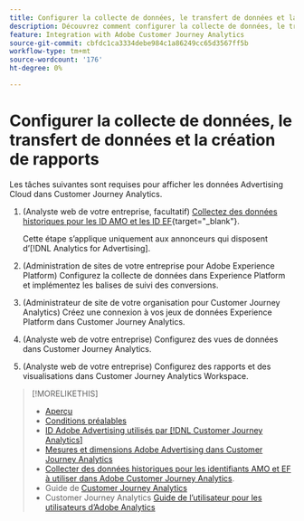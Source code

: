 ```yaml
---
title: Configurer la collecte de données, le transfert de données et la création de rapports
description: Découvrez comment configurer la collecte de données, le transfert de données et la création de rapports.
feature: Integration with Adobe Customer Journey Analytics
source-git-commit: cbfdc1ca3334debe984c1a86249cc65d3567ff5b
workflow-type: tm+mt
source-wordcount: '176'
ht-degree: 0%

---
```


# Configurer la collecte de données, le transfert de données et la création de rapports

Les tâches suivantes sont requises pour afficher les données Advertising Cloud dans Customer Journey Analytics.

<!--
The following procedures explain the steps required to view Advertising Cloud data in Customer Journey Analytics. The procedures include the tasks and settings required for the integration but do not explain all features available for the workflows; see the linked resources for full information.
-->

1. (Analyste web de votre entreprise, facultatif) [Collectez des données historiques pour les ID AMO et les ID EF](/help/integrations/analytics/rvars-to-evars.md){target="_blank"}.

   Cette étape s’applique uniquement aux annonceurs qui disposent d’[!DNL Analytics for Advertising].

1. (Administration de sites de votre entreprise pour Adobe Experience Platform) Configurez la collecte de données dans Experience Platform et implémentez les balises de suivi des conversions.

1. (Administrateur de site de votre organisation pour Customer Journey Analytics) Créez une connexion à vos jeux de données Experience Platform dans Customer Journey Analytics.

1. (Analyste web de votre entreprise) Configurez des vues de données dans Customer Journey Analytics.

1. (Analyste web de votre entreprise) Configurez des rapports et des visualisations dans Customer Journey Analytics Workspace.

>[!MORELIKETHIS]
>
>* [Aperçu](overview.md)
>* [Conditions préalables](prerequisites.md)
>* [ID Adobe Advertising utilisés par  [!DNL Customer Journey Analytics]](ids.md)
>* [Mesures et dimensions Adobe Advertising dans Customer Journey Analytics](advertising-data-in-cja.md)
>* [Collecter des données historiques pour les identifiants AMO et EF à utiliser dans Adobe Customer Journey Analytics](/help/integrations/analytics/rvars-to-evars.md).
>* Guide de [Customer Journey Analytics](https://experienceleague.adobe.com/fr/docs/analytics-platform/using/cja-landing)
>* Customer Journey Analytics [Guide de l’utilisateur pour les utilisateurs d’Adobe Analytics](https://experienceleague.adobe.com/fr/docs/analytics-platform/using/compare-aa-cja/aa-to-cja-user)
